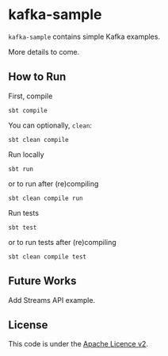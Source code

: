 <!---
 Licensed to the Apache Software Foundation (ASF) under one or more
 contributor license agreements.  See the NOTICE file distributed with
 this work for additional information regarding copyright ownership.
 The ASF licenses this file to You under the Apache License, Version 2.0
 (the "License"); you may not use this file except in compliance with
 the License.  You may obtain a copy of the License at

      http://www.apache.org/licenses/LICENSE-2.0

 Unless required by applicable law or agreed to in writing, software
 distributed under the License is distributed on an "AS IS" BASIS,
 WITHOUT WARRANTIES OR CONDITIONS OF ANY KIND, either express or implied.
 See the License for the specific language governing permissions and
 limitations under the License.
-->

kafka-sample
============

`kafka-sample` contains simple Kafka examples.

More details to come.

How to Run
----------

First, compile
```
sbt compile
```
You can optionally, `clean`:
```
sbt clean compile
```

Run locally
```
sbt run
```
or to run after (re)compiling
```
sbt clean compile run
```

Run tests
```
sbt test
```
or to run tests after (re)compiling
```
sbt clean compile test
```

Future Works
------------

Add Streams API example.

License
-------
This code is under the [Apache Licence v2](https://www.apache.org/licenses/LICENSE-2.0).
